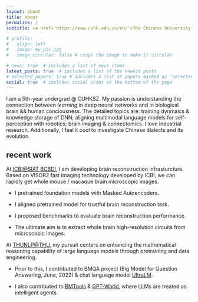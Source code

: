 ```yaml
---
layout: about
title: about
permalink: /
subtitle: <a href='https://www.cuhk.edu.cn/en/'>The Chinese University of Hong Kong, Shenzhen</a>

# profile:
#   align: left
#   image: my_pic.jpg
#   image_circular: false # crops the image to make it circular

# news: true  # includes a list of news items
latest_posts: true  # includes a list of the newest posts
# selected_papers: true # includes a list of papers marked as "selected={true}"
social: true  # includes social icons at the bottom of the page
---
```


I am a 5th-year undergrad @ CUHKSZ. My passion is understanding the connection between *learning* in deep neural networks and in biological brain && human conciousness. The detailed topics are: training dynmaics & knowledge storage of DNN; aligning multimodal language models for self-perception with robotics; brain imaging & connectomics. I love industrial research. Additionally, I feel it cool to investigate Chinese dialects and its evolution. 

## recent work

At [ICBI@SIAT BCBDI](https://icbi.siat.ac.cn/), I am developing brain reconstruction infrasturcture. Based on VISOR2 fast imaging technology developed by ICBI, we can rapidly get whole mouse / macaque brain microscopic images.

- I pretrained foundation models with Masked Autoencoders.
  
- I aligned pretrained model for trustful brain reconstruction task.

- I proposed benchmarks to evaluate brain reconstruction performance.

- The ultimate aim is to extract whole brain high-resolution circuits from microscopic images.


At [THUNLP@THU](https://nlp.csai.tsinghua.edu.cn/), my pursuit centers on enhancing the mathematical reasoning capability of large language models through pretraining and data engineering.

- Prior to this, I contributed to BMQA project (Big Model for Question Answering, June, 2022) & chat language model [UltraLM](https://github.com/thunlp/UltraChat).

- I also contributed to [BMTools](https://github.com/OpenBMB/BMTools) & [GPT-World](https://github.com/ShengdingHu/GPT-World), where LLMs are treated as intelligent agents.

